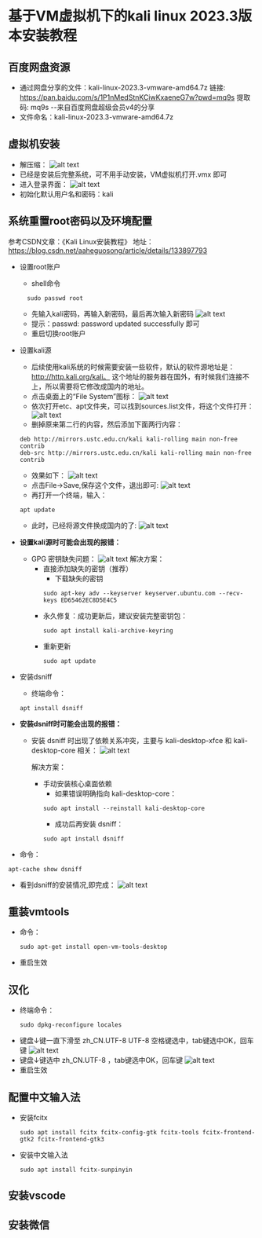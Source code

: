 # 基于VM虚拟机下的kali linux 2023.3版本安装教程

## 百度网盘资源
 + 通过网盘分享的文件：kali-linux-2023.3-vmware-amd64.7z
链接: https://pan.baidu.com/s/1P1nMedStnKCiwKxaeneG7w?pwd=mq9s 提取码: mq9s 
--来自百度网盘超级会员v4的分享
 + 文件命名：kali-linux-2023.3-vmware-amd64.7z

## 虚拟机安装
 + 解压缩：
  ![alt text](image.png)
 + 已经是安装后完整系统，可不用手动安装，VM虚拟机打开.vmx 即可
 + 进入登录界面：
  ![alt text](image-1.png)
 + 初始化默认用户名和密码：kali

## 系统重置root密码以及环境配置
参考CSDN文章：《Kali Linux安装教程》
地址：https://blog.csdn.net/aaheguosong/article/details/133897793
  - 设置root账户
    - shell命令
    ```
      sudo passwd root
    ```
    - 先输入kali密码，再输入新密码，最后再次输入新密码
  ![alt text](image-2.png)
    - 提示：passwd: password updated successfully 即可
    - 重启切换root账户

  - 设置kali源
    - 后续使用kali系统的时候需要安装一些软件，默认的软件源地址是：http://http.kali.org/kali。 这个地址的服务器在国外，有时候我们连接不上，所以需要将它修改成国内的地址。
    - 点击桌面上的“File System”图标：
![alt text](image-3.png)
    - 依次打开etc、apt文件夹，可以找到sources.list文件，将这个文件打开：
![alt text](image-4.png)
    - 删掉原来第二行的内容，然后添加下面两行内容：
    ```
    deb http://mirrors.ustc.edu.cn/kali kali-rolling main non-free contrib
    deb-src http://mirrors.ustc.edu.cn/kali kali-rolling main non-free contrib
    ```

    - 效果如下：
![alt text](image-5.png)
    - 点击File->Save,保存这个文件，退出即可:
![alt text](image-6.png)
    - 再打开一个终端，输入：
    ```
    apt update
    ```
    - 此时，已经将源文件换成国内的了:
![alt text](image-7.png)
  
  - **设置kali源时可能会出现的报错：**
    + GPG 密钥缺失问题：
![alt text](image-8.png)
      解决方案：
      - 直接添加缺失的密钥（推荐）
        - 下载缺失的密钥
        ```
        sudo apt-key adv --keyserver keyserver.ubuntu.com --recv-keys ED65462EC8D5E4C5
        ```
      - 永久修复：成功更新后，建议安装完整密钥包：
        ```
        sudo apt install kali-archive-keyring
        ```
      - 重新更新
        ```
        sudo apt update
        ```
  - 安装dsniff
    - 终端命令：
    ```
    apt install dsniff
    ```
  - **安装dsniff时可能会出现的报错：**
    - 安装 dsniff 时出现了依赖关系冲突，主要与 kali-desktop-xfce 和 kali-desktop-core 相关：
    ![alt text](image-9.png)
    
      解决方案：
      - 手动安装核心桌面依赖
        - 如果错误明确指向 kali-desktop-core：
        ```
        sudo apt install --reinstall kali-desktop-core
        ```
        - 成功后再安装 dsniff：
        ```
        sudo apt install dsniff
        ```
  - 命令：
  ```
  apt-cache show dsniff
  ```
  - 看到dsniff的安装情况,即完成：
  ![alt text](image-10.png)

## 重装vmtools
  - 命令：
    ```
    sudo apt-get install open-vm-tools-desktop
    ```
  - 重启生效

## 汉化

 - 终端命令：
   ```
   sudo dpkg-reconfigure locales
   ```
 - 键盘↓键一直下滑至 zh_CN.UTF-8 UTF-8 空格键选中，tab键选中OK，回车键
   ![alt text](image-11.png)
 - 键盘↓键选中 zh_CN.UTF-8 ，tab键选中OK，回车键
   ![alt text](image-12.png)
 - 重启生效
  
## 配置中文输入法
 - 安装fcitx
   ```
   sudo apt install fcitx fcitx-config-gtk fcitx-tools fcitx-frontend-gtk2 fcitx-frontend-gtk3
   ```
 - 安装中文输入法
   ```
   sudo apt install fcitx-sunpinyin
   ```

## 安装vscode



## 安装微信




